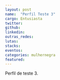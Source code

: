 ```yaml
---
layout: post
name:  "Perfil Teste 3"
cargo: Entusiasta 
twitter: 
github: 
linkedin: 
outras_redes: 
lutas: 
stacks: 
eventos: 
categories: mulhernegra
featured: 
---
```

<p>Perfil de teste 3.</p>
